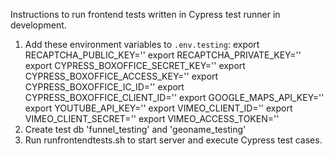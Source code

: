 Instructions to run frontend tests written in Cypress test runner in development.

1. Add these environment variables to `.env.testing`:
   export RECAPTCHA_PUBLIC_KEY=''
   export RECAPTCHA_PRIVATE_KEY=''
   export CYPRESS_BOXOFFICE_SECRET_KEY=''
   export CYPRESS_BOXOFFICE_ACCESS_KEY=''
   export CYPRESS_BOXOFFICE_IC_ID=''
   export CYPRESS_BOXOFFICE_CLIENT_ID=''
   export GOOGLE_MAPS_API_KEY=''
   export YOUTUBE_API_KEY=''
   export VIMEO_CLIENT_ID=''
   export VIMEO_CLIENT_SECRET=''
   export VIMEO_ACCESS_TOKEN=''
2. Create test db 'funnel_testing' and 'geoname_testing'
3. Run runfrontendtests.sh to start server and execute Cypress test cases.
